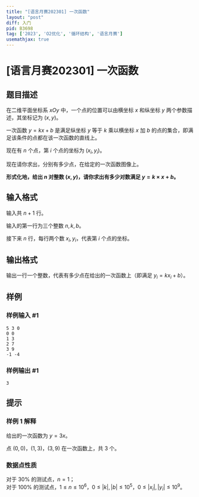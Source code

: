 ```yaml
---
title: "[语言月赛202301] 一次函数"
layout: "post"
diff: 入门
pid: B3698
tag: ['2023', 'O2优化', '循环结构', '语言月赛']
usemathjax: true
---
```


# [语言月赛202301] 一次函数
## 题目描述

在二维平面坐标系 $xOy$ 中，一个点的位置可以由横坐标 $x$ 和纵坐标 $y$ 两个参数描述，其坐标记为 $(x,y)$。

一次函数 $y=kx+b$ 是满足纵坐标 $y$ 等于 $k$ 乘以横坐标 $x$ 加 $b$ 的点的集合，即满足该条件的点都在该一次函数的直线上。

现在有 $n$ 个点，第 $i$ 个点的坐标为 $(x_i,y_i)$。

现在请你求出，分别有多少点，在给定的一次函数图像上。

**形式化地，给出 $n$ 对整数 $(x,y)$，请你求出有多少对数满足 $y=k\times x+b$。**
## 输入格式

输入共 $n+1$ 行。

输入的第一行为三个整数 $n,k,b$。

接下来 $n$ 行，每行两个数 $x_i,y_i$，代表第 $i$ 个点的坐标。
## 输出格式

输出一行一个整数，代表有多少点在给出的一次函数上（即满足 $y_i = kx_i+b$）。

## 样例

### 样例输入 #1
```
5 3 0
0 0
1 3
2 7
3 9
-1 -4
```
### 样例输出 #1
```
3
```
## 提示

### 样例 1 解释

给出的一次函数为 $y=3x$。

点 $(0,0)$，$(1,3)$，$(3,9)$ 在一次函数上，共 $3$ 个。

### 数据点性质

对于 $30\%$ 的测试点，$n=1$；    
对于 $100\%$ 的测试点，$1 \le n \le 10^6$，$0 \le |k|,|b| \le 10^5$，$0 \le |x_i|,|y_i| \le 10^9$。
